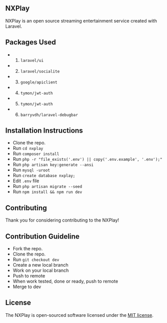 ## NXPlay

NXPlay is an open source streaming entertainment service created with Laravel.

## Packages Used
- 1. `laravel/ui`
- 2. `laravel/socialite`
- 3. `google/apiclient`
- 4. `tymon/jwt-auth`
- 5. `tymon/jwt-auth`
- 6. `barryvdh/laravel-debugbar`

## Installation Instructions

- Clone the repo.
- Run `cd nxplay`
- Run `composer install`
- Run `php -r "file_exists('.env') || copy('.env.example', '.env');"`
- Run `php artisan key:generate --ansi`
- Run `mysql -uroot`
- Run `create database nxplay;`
- Edit `.env` file
- Run `php artisan migrate --seed`
- Run `npm install && npm run dev`

## Contributing

Thank you for considering contributing to the NXPlay!

## Contribution Guideline

- Fork the repo.
- Clone the repo.
- Run `git checkout dev`
- Create a new local branch
- Work on your local branch
- Push to remote
- When work tested, done or ready, push to remote
- Merge to dev

## License

The NXPlay is open-sourced software licensed under the [MIT license](https://opensource.org/licenses/MIT).
